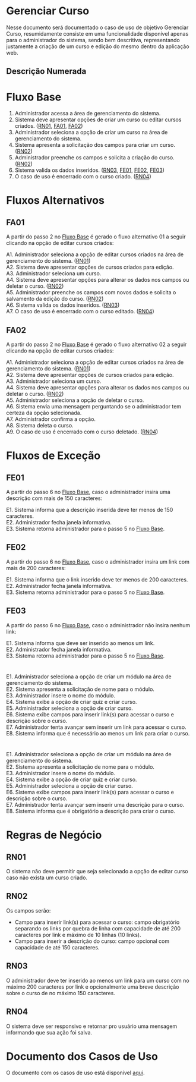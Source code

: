 # Gerenciar Curso

Nesse documento será documentado o caso de uso de objetivo Gerenciar Curso, resumidamente consiste em uma funcionalidade disponível apenas para o administrador do sistema, sendo bem descritiva, representando justamente a criação de um curso e edição do mesmo dentro da aplicação web.

## Descrição Numerada

# Fluxo Base

1. Administrador acessa a área de gerenciamento do sistema.
2. Sistema deve apresentar opções de criar um curso ou editar cursos criados. ([RN01](#rn01), [FA01](#fa01), [FA02](#fa02))
3. Administrador seleciona a opção de criar um curso na área de gerenciamento do sistema.
4. Sistema apresenta a solicitação dos campos para criar um curso. ([RN02](#rn02))
5. Administrador preenche os campos e solicita a criação do curso. ([RN02](#rn02))
6. Sistema valida os dados inseridos. ([RN03](#rn03), [FE01](#fe01), [FE02](#fe02), [FE03](#fe03))
7. O caso de uso é encerrado com o curso criado. ([RN04](#rn04))

# Fluxos Alternativos

## FA01

A partir do passo 2 no [Fluxo Base](#fluxo-base) é gerado o fluxo alternativo 01 a seguir clicando na opção de editar cursos criados: 

A1. Administrador seleciona a opção de editar cursos criados na área de gerenciamento do sistema. ([RN01](#rn01))<br>
A2. Sistema deve apresentar opções de cursos criados para edição. <br>
A3. Administrador seleciona um curso. <br>
A4. Sistema deve apresentar opções para alterar os dados nos campos ou deletar o curso. ([RN02](#rn02)) <br>
A5. Administrador preenche os campos com novos dados e solicita o salvamento da edição do curso. ([RN02](#rn02)) <br>
A6. Sistema valida os dados inseridos. ([RN03](#rn03)) <br>
A7. O caso de uso é encerrado com o curso editado. ([RN04](#rn04)) <br>

## FA02

A partir do passo 2 no [Fluxo Base](#fluxo-base) é gerado o fluxo alternativo 02 a seguir clicando na opção de editar cursos criados: 

A1. Administrador seleciona a opção de editar cursos criados na área de gerenciamento do sistema. ([RN01](#rn01))<br>
A2. Sistema deve apresentar opções de cursos criados para edição. <br>
A3. Administrador seleciona um curso. <br>
A4. Sistema deve apresentar opções para alterar os dados nos campos ou deletar o curso. ([RN02](#rn02)) <br>
A5. Administrador seleciona a opção de deletar o curso. <br>
A6. Sistema envia uma mensagem perguntando se o administrador tem certeza da opção selecionada. <br>
A7. Administrador confirma a opção. <br>
A8. Sistema deleta o curso. <br>
A9. O caso de uso é encerrado com o curso deletado. ([RN04](#rn04)) <br>


# Fluxos de Exceção

## FE01

A partir do passo 6 no [Fluxo Base](#fluxo-base), caso o administrador insira uma descrição com mais de 150 caracteres:

E1. Sistema informa que a descrição inserida deve ter menos de 150 caracteres.<br>
E2. Administrador fecha janela informativa.<br>
E3. Sistema retorna administrador para o passo 5 no [Fluxo Base](#fluxo-base).<br>
            
## FE02

A partir do passo 6 no [Fluxo Base](#fluxo-base), caso o administrador insira um link com mais de 200 caracteres:

E1. Sistema informa que o link inserido deve ter menos de 200 caracteres.<br>
E2. Administrador fecha janela informativa.<br>
E3. Sistema retorna administrador para o passo 5 no [Fluxo Base](#fluxo-base).<br>

## FE03

A partir do passo 6 no [Fluxo Base](#fluxo-base), caso o administrador não insira nenhum link:

E1. Sistema informa que deve ser inserido ao menos um link.<br>
E2. Administrador fecha janela informativa.<br>
E3. Sistema retorna administrador para o passo 5 no [Fluxo Base](#fluxo-base).<br>

# 

E1. Administrador seleciona a opção de criar um módulo na área de gerenciamento do sistema.<br>
E2. Sistema apresenta a solicitação de nome para o módulo.<br>
E3. Administrador insere o nome do módulo.<br>
E4. Sistema exibe a opção de criar quiz e criar curso.<br>
E5. Administrador seleciona a opção de criar curso.<br>
E6. Sistema exibe campos para inserir link(s) para acessar o curso e descrição sobre o curso.<br>
E7. Administrador tenta avançar sem inserir um link para acessar o curso.<br>
E8. Sistema informa que é necessário ao menos um link para criar o curso.<br>

# 

E1. Administrador seleciona a opção de criar um módulo na área de gerenciamento do sistema.<br>
E2. Sistema apresenta a solicitação de nome para o módulo.<br>
E3. Administrador insere o nome do módulo.<br>
E4. Sistema exibe a opção de criar quiz e criar curso.<br>
E5. Administrador seleciona a opção de criar curso.<br>
E6. Sistema exibe campos para inserir link(s) para acessar o curso e descrição sobre o curso.<br>
E7. Administrador tenta avançar sem inserir uma descrição para o curso.<br>
E8. Sistema informa que é obrigatório a descrição para criar o curso.<br>

# Regras de Negócio

## RN01

O sistema não deve permitir que seja selecionado a opção de editar curso caso não exista um curso criado. 

## RN02

Os campos serão:
* Campo para inserir link(s) para acessar o curso: campo obrigatório separando os links por quebra de linha com capacidade de até 200 caracteres por link e máximo de 10 linhas (10 links).
* Campo para inserir a descrição do curso: campo opcional com capacidade de até 150 caracteres.

## RN03

O administrador deve ter inserido ao menos um link para um curso com no máximo 200 caracteres por link e opcionalmente uma breve descrição sobre o curso de no máximo 150 caracteres.

## RN04

O sistema deve ser responsivo e retornar pro usuário uma mensagem informando que sua ação foi salva.

# Documento dos Casos de Uso

O documento com os casos de uso está disponível [aqui](https://lucid.app/lucidchart/2177ac08-1b4a-401c-9047-ee3df682c233/edit?viewport_loc=-61%2C-203%2C2130%2C996%2C0_0&invitationId=inv_31318015-e18b-4767-9aa8-2501d5bbfde3#).
